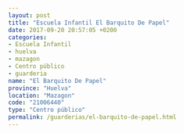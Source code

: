```yaml
---
layout: post
title: "Escuela Infantil El Barquito De Papel"
date: 2017-09-20 20:57:05 +0200
categories:
- Escuela Infantil
- huelva
- mazagon
- Centro público
- guarderia
name: "El Barquito De Papel"
province: "Huelva"
location: "Mazagon"
code: "21006440"
type: "Centro público"
permalink: /guarderias/el-barquito-de-papel.html
---
```

